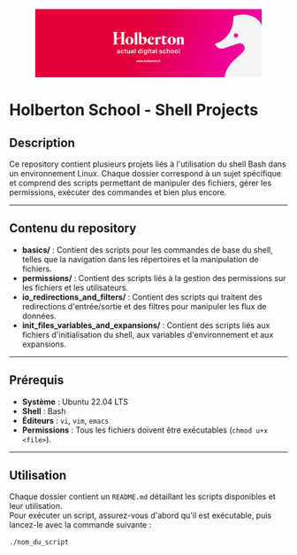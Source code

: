 <div align="center">
  <img src="https://github.com/ksyv/holbertonschool-web_front_end/blob/main/baniere_holberton.png" alt="Banner">
</div>

# Holberton School - Shell Projects

## Description

Ce repository contient plusieurs projets liés à l'utilisation du shell Bash dans un environnement Linux. Chaque dossier correspond à un sujet spécifique et comprend des scripts permettant de manipuler des fichiers, gérer les permissions, exécuter des commandes et bien plus encore.

---

## Contenu du repository

- **basics/** : Contient des scripts pour les commandes de base du shell, telles que la navigation dans les répertoires et la manipulation de fichiers.
- **permissions/** : Contient des scripts liés à la gestion des permissions sur les fichiers et les utilisateurs.
- **io_redirections_and_filters/** : Contient des scripts qui traitent des redirections d'entrée/sortie et des filtres pour manipuler les flux de données.
- **init_files_variables_and_expansions/** : Contient des scripts liés aux fichiers d'initialisation du shell, aux variables d'environnement et aux expansions.

---

## Prérequis

- **Système** : Ubuntu 22.04 LTS
- **Shell** : Bash
- **Éditeurs** : `vi`, `vim`, `emacs`
- **Permissions** : Tous les fichiers doivent être exécutables (`chmod u+x <file>`).

---

## Utilisation

Chaque dossier contient un `README.md` détaillant les scripts disponibles et leur utilisation.  
Pour exécuter un script, assurez-vous d'abord qu'il est exécutable, puis lancez-le avec la commande suivante :

```bash
./nom_du_script
